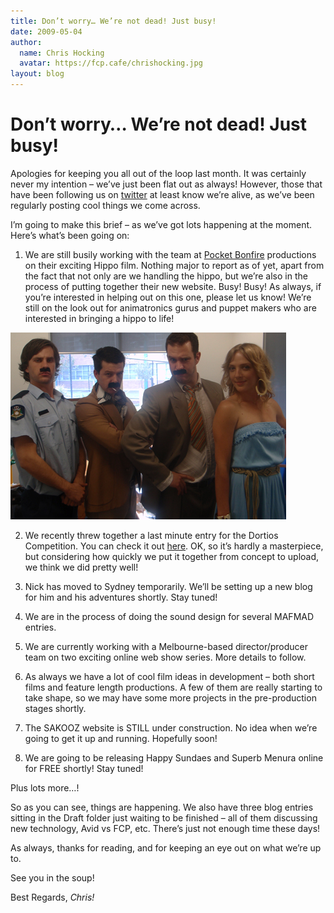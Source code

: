 ```yaml
---
title: Don’t worry… We’re not dead! Just busy!
date: 2009-05-04
author:
  name: Chris Hocking
  avatar: https://fcp.cafe/chrishocking.jpg
layout: blog
---
```

# Don’t worry… We’re not dead! Just busy!

Apologies for keeping you all out of the loop last month. It was certainly never my intention – we’ve just been flat out as always! However, those that have been following us on [twitter](http://www.twitter.com/latenitefilms "twitter") at least know we’re alive, as we’ve been regularly posting cool things we come across.

I’m going to make this brief – as we’ve got lots happening at the moment. Here’s what’s been going on:

1. We are still busily working with the team at [Pocket Bonfire](http://www.pocketbonfire.com "Pocket Bonfire Productions") productions on their exciting Hippo film. Nothing major to report as of yet, apart from the fact that not only are we handling the hippo, but we’re also in the process of putting together their new website. Busy! Busy! As always, if you’re interested in helping out on this one, please let us know! We’re still on the look out for animatronics gurus and puppet makers who are interested in bringing a hippo to life!

![Doritos Competition](/static/blog/2009-05-doritos_competition.jpg "Doritos Competition")

2. We recently threw together a last minute entry for the Dortios Competition. You can check it out [here](http://www.doritos.com.au/?sq=5052 "Doritos Competition"). OK, so it’s hardly a masterpiece, but considering how quickly we put it together from concept to upload, we think we did pretty well!

3. Nick has moved to Sydney temporarily. We’ll be setting up a new blog for him and his adventures shortly. Stay tuned!

4. We are in the process of doing the sound design for several MAFMAD entries.

5. We are currently working with a Melbourne-based director/producer team on two exciting online web show series. More details to follow.

6. As always we have a lot of cool film ideas in development – both short films and feature length productions. A few of them are really starting to take shape, so we may have some more projects in the pre-production stages shortly.

7. The SAKOOZ website is STILL under construction. No idea when we’re going to get it up and running. Hopefully soon!

8. We are going to be releasing Happy Sundaes and Superb Menura online for FREE shortly! Stay tuned!

Plus lots more…!

So as you can see, things are happening. We also have three blog entries sitting in the Draft folder just waiting to be finished – all of them discussing new technology, Avid vs FCP, etc. There’s just not enough time these days!

As always, thanks for reading, and for keeping an eye out on what we’re up to.

See you in the soup!

Best Regards, *Chris!*
